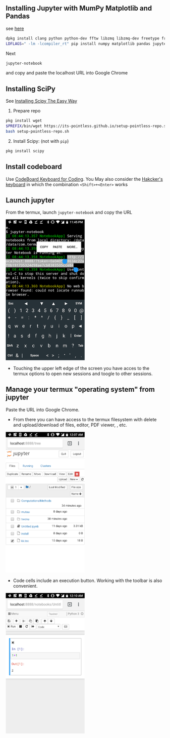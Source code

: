 ## Installing Jupyter with MumPy Matplotlib and Pandas
see [here](https://www.leouieda.com/blog/scipy-on-android.html)
```bash
dpkg install clang python python-dev fftw libzmq libzmq-dev freetype freetype-dev libpng libpng-dev pkg-config
LDFLAGS=" -lm -lcompiler_rt" pip install numpy matplotlib pandas jupyter
```
Next
```bash
jupyter-notebook
```
and copy and paste the localhost URL into Google Chrome

## Installing SciPy
See [Installing Scipy The Easy Way](https://wiki.termux.com/wiki/Installing_Scipy_The_Easy_Way)

1. Prepare repo
```bash
pkg install wget
$PREFIX/bin/wget https://its-pointless.github.io/setup-pointless-repo.sh
bash setup-pointless-repo.sh
```
2. Install Scipy: (not with `pip`)
```bash
pkg install scipy
```
## Install codeboard
Use [CodeBoard Keyboard for Coding](https://play.google.com/store/apps/details?id=com.gazlaws.codeboard&hl=en).
You May also consider the [Hakcker's keyboard](https://play.google.com/store/apps/details?id=org.pocketworkstation.pckeyboard) in which the combination `<Shift>+<Enter>` works

## Launch jupyter
From the termux, launch `jupyter-notebook` and copy the URL

<img src="./img/jupyter.png" width="250"/>

* Touching the upper left edge of the screen you have acces to the termux options to open new sessions and toogle to other sessions. 
## Manage your termux "operating system" from jupyter
Paste the URL into Google Chrome. 
*  From there you can  have access to the termux filesystem with delete and upload/download of files, editor, PDF viewer, ,  etc.
<img src="./img/chrome1.png" width="250"/>

* Code cells include an execution button. Working with the toolbar is also convenient.
<img src="./img/chrome2.png" width="250"/>


